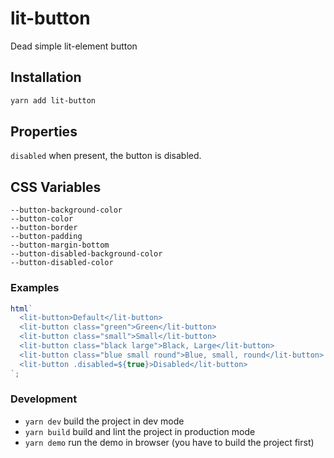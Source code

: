 # lit-button

Dead simple lit-element button

## Installation

```sh
yarn add lit-button
```

## Properties

`disabled` when present, the button is disabled.

## CSS Variables

```
--button-background-color
--button-color
--button-border
--button-padding
--button-margin-bottom
--button-disabled-background-color
--button-disabled-color
```

### Examples

```js
html`
  <lit-button>Default</lit-button>
  <lit-button class="green">Green</lit-button>
  <lit-button class="small">Small</lit-button>
  <lit-button class="black large">Black, Large</lit-button>
  <lit-button class="blue small round">Blue, small, round</lit-button>
  <lit-button .disabled=${true}>Disabled</lit-button>
`;
```

### Development

- `yarn dev` build the project in dev mode
- `yarn build` build and lint the project in production mode
- `yarn demo` run the demo in browser (you have to build the project first)
